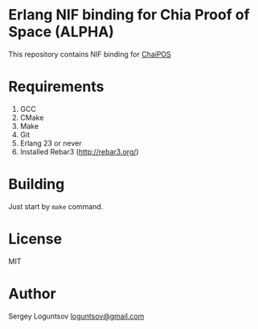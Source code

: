 # Erlang NIF binding for Chia Proof of Space (ALPHA)

This repository contains NIF binding for [ChaiPOS](https://github.com/Chia-Network/chiapos)

# Requirements

1. GCC
2. CMake
3. Make
4. Git
4. Erlang 23 or never
5. Installed Rebar3 (http://rebar3.org/)

# Building

Just start by `make` command.

# License

MIT

# Author
    
Sergey Loguntsov <loguntsov@gmail.com>

